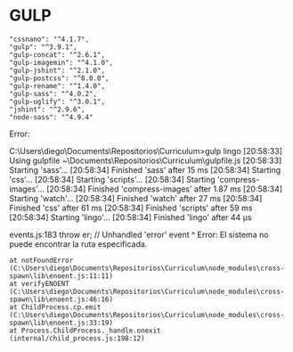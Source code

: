 # GULP

    "cssnano": "^4.1.7",
    "gulp": "^3.9.1",
    "gulp-concat": "^2.6.1",
    "gulp-imagemin": "^4.1.0",
    "gulp-jshint": "^2.1.0",
    "gulp-postcss": "^8.0.0",
    "gulp-rename": "^1.4.0",
    "gulp-sass": "^4.0.2",
    "gulp-uglify": "^3.0.1",
    "jshint": "^2.9.6",
    "node-sass": "^4.9.4"


Error:

C:\Users\diego\Documents\Repositorios\Curriculum>gulp lingo
[20:58:33] Using gulpfile ~\Documents\Repositorios\Curriculum\gulpfile.js
[20:58:33] Starting 'sass'...
[20:58:34] Finished 'sass' after 15 ms
[20:58:34] Starting 'css'...
[20:58:34] Starting 'scripts'...
[20:58:34] Starting 'compress-images'...
[20:58:34] Finished 'compress-images' after 1.87 ms
[20:58:34] Starting 'watch'...
[20:58:34] Finished 'watch' after 27 ms
[20:58:34] Finished 'css' after 61 ms
[20:58:34] Finished 'scripts' after 59 ms
[20:58:34] Starting 'lingo'...
[20:58:34] Finished 'lingo' after 44 μs

events.js:183
      throw er; // Unhandled 'error' event
      ^
Error: El sistema no puede encontrar la ruta especificada.

    at notFoundError (C:\Users\diego\Documents\Repositorios\Curriculum\node_modules\cross-spawn\lib\enoent.js:11:11)
    at verifyENOENT (C:\Users\diego\Documents\Repositorios\Curriculum\node_modules\cross-spawn\lib\enoent.js:46:16)
    at ChildProcess.cp.emit (C:\Users\diego\Documents\Repositorios\Curriculum\node_modules\cross-spawn\lib\enoent.js:33:19)
    at Process.ChildProcess._handle.onexit (internal/child_process.js:198:12)
